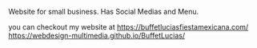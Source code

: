 Website for small business.
Has Social Medias and Menu.

you can checkout my website at
https://buffetluciasfiestamexicana.com/
https://webdesign-multimedia.github.io/BuffetLucias/

